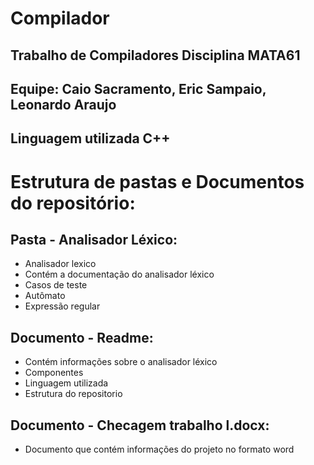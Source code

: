# Compilador
## Trabalho de Compiladores Disciplina MATA61
## Equipe: Caio Sacramento, Eric Sampaio, Leonardo Araujo
## Linguagem utilizada C++

# Estrutura de pastas e Documentos do repositório:
## Pasta - Analisador Léxico:
- Analisador lexico
- Contém a documentação do analisador léxico
- Casos de teste 
- Autômato 
- Expressão regular

## Documento - Readme:
- Contém informações sobre o analisador léxico
- Componentes
- Linguagem utilizada
- Estrutura do repositorio

## Documento - Checagem trabalho l.docx:
- Documento que contém informações do projeto no formato word

